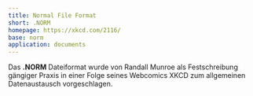 ```yaml
---
title: Normal File Format
short: .NORM
homepage: https://xkcd.com/2116/
base: norm
application: documents
---
```


Das **.NORM** Dateiformat wurde von Randall Munroe als Festschreibung gängiger Praxis in einer Folge seines Webcomics XKCD zum allgemeinen Datenaustausch vorgeschlagen.
